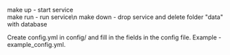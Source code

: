 make up - start service  
make run - run service\n
make down - drop service and delete folder "data" with database

Create config.yml in config/ and fill in the fields in the config file. Example - example_config.yml.
